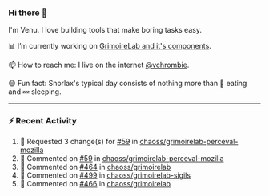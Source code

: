 ### Hi there 👋

I'm Venu. I love building tools that make boring tasks easy.

📊 I’m currently working on [GrimoireLab and it's components](https://chaoss.github.io/grimoirelab).

📫 How to reach me: I live on the internet [@vchrombie](https://www.google.co.in/search?q=vchrombie).

😄 Fun fact: Snorlax's typical day consists of nothing more than :doughnut: eating and :zzz: sleeping.

---

### :zap: Recent Activity

<!--RECENT_ACTIVITY:start-->
1. 🔴 Requested 3 change(s) for [#59](https://github.com/chaoss/grimoirelab-perceval-mozilla/pull/59#pullrequestreview-921258511) in [chaoss/grimoirelab-perceval-mozilla](https://github.com/chaoss/grimoirelab-perceval-mozilla)
2. 💬 Commented on [#59](https://github.com/chaoss/grimoirelab-perceval-mozilla/pull/59#discussion_r835011999) in [chaoss/grimoirelab-perceval-mozilla](https://github.com/chaoss/grimoirelab-perceval-mozilla)
3. 💬 Commented on [#464](https://github.com/chaoss/grimoirelab/issues/464#issuecomment-1078726757) in [chaoss/grimoirelab](https://github.com/chaoss/grimoirelab)
4. 💬 Commented on [#499](https://github.com/chaoss/grimoirelab-sigils/pull/499#discussion_r835004962) in [chaoss/grimoirelab-sigils](https://github.com/chaoss/grimoirelab-sigils)
5. 💬 Commented on [#466](https://github.com/chaoss/grimoirelab/issues/466#issuecomment-1078720576) in [chaoss/grimoirelab](https://github.com/chaoss/grimoirelab)
<!--RECENT_ACTIVITY:end-->

<!--
**vchrombie/vchrombie** is a ✨ _special_ ✨ repository because its `README.md` (this file) appears on your GitHub profile.

Here are some ideas to get you started:

- 🔭 I’m currently working on ...
- 🌱 I’m currently learning ...
- 👯 I’m looking to collaborate on ...
- 🤔 I’m looking for help with ...
- 💬 Ask me about ...
- 📫 How to reach me: ...
- 😄 Pronouns: ...
- ⚡ Fun fact: ...
-->
